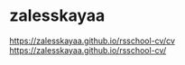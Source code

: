 # zalesskayaa
https://zalesskayaa.github.io/rsschool-cv/cv
https://zalesskayaa.github.io/rsschool-cv/
